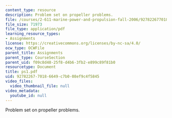 ```yaml
---
content_type: resource
description: Problem set on propeller problems.
file: /courses/2-611-marine-power-and-propulsion-fall-2006/9278226770186649c7b008ef9c4f5845_ps1.pdf
file_size: 71973
file_type: application/pdf
learning_resource_types:
- Assignments
license: https://creativecommons.org/licenses/by-nc-sa/4.0/
ocw_type: OCWFile
parent_title: Assignments
parent_type: CourseSection
parent_uid: f09c8d48-25f8-d4b6-3fb2-e899c89f81b0
resourcetype: Document
title: ps1.pdf
uid: 92782267-7018-6649-c7b0-08ef9c4f5845
video_files:
  video_thumbnail_file: null
video_metadata:
  youtube_id: null
---
```

Problem set on propeller problems.